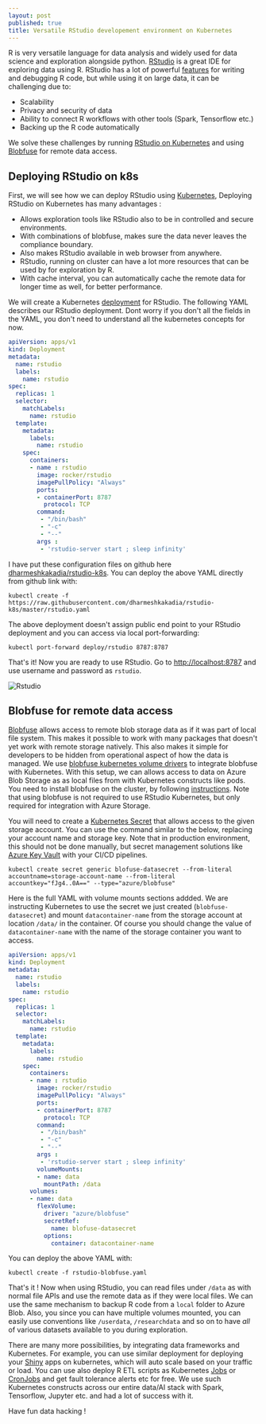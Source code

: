 ```yaml
---
layout: post
published: true
title: Versatile RStudio developement environment on Kubernetes
---
```


R is very versatile language for data analysis and widely used for data science and exploration alongside python. [RStudio](https://www.rstudio.com/) is a great IDE for exploring data using R. RStudio has a lot of powerful [features](https://www.rstudio.com/products/rstudio/features/) for writing and debugging R code, but while using it on large data, it can be challenging due to:

* Scalability
* Privacy and security of data
* Ability to connect R workflows with other tools (Spark, Tensorflow etc.)
* Backing up the R code automatically

We solve these challenges by running [RStudio on Kubernetes](#deploying-rstudio-on-k8s) and using [Blobfuse](#blobfuse-for-remote-data-access) for remote data access. 

## Deploying RStudio on k8s

First, we will see how we can deploy RStudio using [Kubernetes](https://kubernetes.io), Deploying RStudio on Kubernetes has many advantages :

* Allows exploration tools like RStudio also to be in controlled and secure environments.
* With combinations of blobfuse, makes sure the data never leaves the compliance boundary.
* Also makes RStudio available in web browser from anywhere. 
* RStudio, running on cluster can have a lot more resources that can be used by for exploration by R.
* With cache interval, you can automatically cache the remote data for longer time as well, for better performance. 

We will create a Kubernetes [deployment](https://kubernetes.io/docs/concepts/workloads/controllers/deployment/) for RStudio. The following YAML describes our RStudio deployment. Dont worry if you don't all the fields in the YAML, you don't need to understand all the kubernetes concepts for now.

```yaml
apiVersion: apps/v1
kind: Deployment
metadata:
  name: rstudio
  labels:
    name: rstudio
spec:
  replicas: 1
  selector:
    matchLabels:
      name: rstudio
  template:
    metadata:
      labels:
        name: rstudio
    spec:
      containers:
      - name : rstudio
        image: rocker/rstudio 
        imagePullPolicy: "Always"
        ports:
        - containerPort: 8787
          protocol: TCP
        command:
         - "/bin/bash"
         - "-c"
         - "--"
        args :
         - 'rstudio-server start ; sleep infinity'
```

I have put these configuration files on github here [dharmeshkakadia/rstudio-k8s](https://github.com/dharmeshkakadia/rstudio-k8s). You can deploy the above YAML directly from github link with:
```
kubectl create -f https://raw.githubusercontent.com/dharmeshkakadia/rstudio-k8s/master/rstudio.yaml
```

The above deployment doesn't assign public end point to your RStudio deployment and you can access via local port-forwarding:
```
kubectl port-forward deploy/rstudio 8787:8787
```

That's it! Now you are ready to use RStudio. Go to [http://localhost:8787](http://localhost:8787) and use username and password as `rstudio`.

![Rstudio]({{site.baseurl}}/images/rstudio-k8s.png)


## Blobfuse for remote data access

[Blobfuse](https://github.com/Azure/azure-storage-fuse) allows access to remote blob storage data as if it was part of local file system. This makes it possible to work with many packages that doesn't yet work with remote storage natively. This also makes it simple for developers to be hidden from operational aspect of how the data is managed. We use [blobfuse kubernetes volume drivers](https://github.com/Azure/kubernetes-volume-drivers/tree/master/flexvolume/blobfuse) to integrate blobfuse with Kubernetes. With this setup, we can allows access to data on Azure Blob Storage as as local files from with Kubernetes constructs like pods. You need to install blobfuse on the cluster, by following [instructions](https://github.com/Azure/kubernetes-volume-drivers/tree/master/flexvolume/blobfuse). Note that using blobfuse is not required to use RStudio Kubernetes, but only required for integration with Azure Storage.

You will need to create a [Kubernetes Secret](https://kubernetes.io/docs/concepts/configuration/secret/) that allows access to the given storage account. You can use the command similar to the below, replacing your account name and storage key. Note that in production environment, this should not be done manually, but secret management solutions like [Azure Key Vault](https://docs.microsoft.com/en-us/azure/key-vault/) with your CI/CD pipelines.

```
kubectl create secret generic blofuse-datasecret --from-literal accountname=storage-account-name --from-literal accountkey="fJg4..0A==" --type="azure/blobfuse"
```

Here is the full YAML with volume mounts sections addded. We are instructing Kubernetes to use the secret we just created (`blobfuse-datasecret`) and mount `datacontainer-name` from the storage account at location `/data/` in the container. Of course you should change the value of `datacontainer-name` with the name of the storage container you want to access. 

```yaml
apiVersion: apps/v1
kind: Deployment
metadata:
  name: rstudio
  labels:
    name: rstudio
spec:
  replicas: 1
  selector:
    matchLabels:
      name: rstudio
  template:
    metadata:
      labels:
        name: rstudio
    spec:
      containers:
      - name : rstudio
        image: rocker/rstudio 
        imagePullPolicy: "Always"
        ports:
        - containerPort: 8787
          protocol: TCP
        command:
         - "/bin/bash"
         - "-c"
         - "--"
        args :
         - 'rstudio-server start ; sleep infinity'
        volumeMounts:
        - name: data
          mountPath: /data
      volumes:
      - name: data
        flexVolume:
          driver: "azure/blobfuse"
          secretRef:
            name: blofuse-datasecret
          options:
            container: datacontainer-name
```

You can deploy the above YAML with:
```
kubectl create -f rstudio-blobfuse.yaml
```

That's it ! Now when using RStudio, you can read files under `/data` as with normal file APIs and use the remote data as if they were local files. We can use the same mechanism to backup R code from a `local` folder to Azure Blob. Also, you since you can have multiple volumes mounted, you can easily use conventions like `/userdata`, `/researchdata` and so on to have _all_ of various datasets available to you during exploration.

There are many more possibilities, by integrating data frameworks and Kubernetes. For example, you can use similar deployment for deploying your [Shiny](https://shiny.rstudio.com/) apps on kubernetes, which will auto scale based on your traffic or load. You can use also deploy R ETL scripts as Kubernetes [Jobs](https://kubernetes.io/docs/concepts/workloads/controllers/jobs-run-to-completion/) or [CronJobs](https://kubernetes.io/docs/concepts/workloads/controllers/cron-jobs/) and get fault tolerance alerts etc for free. We use such Kubernetes constructs across our entire data/AI stack with Spark, Tensorflow, Jupyter etc. and had a lot of success with it. 

Have fun data hacking !

